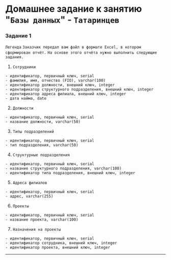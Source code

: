 # Домашнее задание к занятию "`Базы данных`" - `Татаринцев`


### Задание 1

`Легенда`
`Заказчик передал вам файл в формате Excel, в котором сформирован отчёт.`
`На основе этого отчёта нужно выполнить следующие задания.`

1. `Сотрудники`
```
- идентификатор, первичный ключ, serial
- фамилия, имя, отчество (FIO), varchar(100)
- идентификатор должности, внешний ключ, integer
- идентификатор структурного подразделения, внешний ключ, integer
- идентификатор адреса филиала, внешний ключ, integer
- дата найма, date

```
2. `Должности`
```
- идентификатор, первичный ключ, serial
- название должности, varchar(50)
```
3. `Типы подразделений`
```
- идентификатор, первичный ключ, serial
- тип подразделения, varchar(50)
```
4. `Структурные подразделения`
```
- идентификатор, первичный ключ, serial
- название структурного подразделения, varchar(100)
- идентификатор типа подразделения, внешний ключ, integer
```
5. `Адреса филиалов`
```
- идентификатор, первичный ключ, serial
- адрес, varchar(255)
```


6. `Проекты`
```
- идентификатор, первичный ключ, serial
- название проекта, varchar(100)
```

7. `Назначения на проекты`
```
- идентификатор, первичный ключ, serial
- идентификатор сотрудника, внешний ключ, integer
- идентификатор проекта, внешний ключ, integer
```




---

